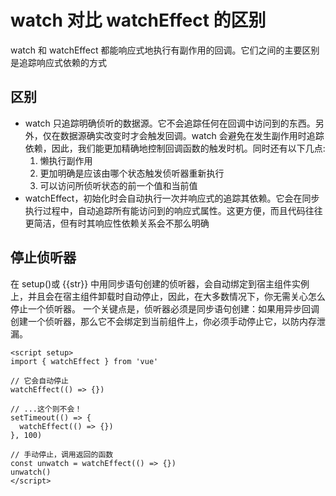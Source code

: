 # watch 对比 watchEffect 的区别 [​](#difference)

watch 和 watchEffect 都能响应式地执行有副作用的回调。它们之间的主要区别是追踪响应式依赖的方式

## 区别 [​](#dif)

- watch 只追踪明确侦听的数据源。它不会追踪任何在回调中访问到的东西。另外，仅在数据源确实改变时才会触发回调。watch 会避免在发生副作用时追踪依赖，因此，我们能更加精确地控制回调函数的触发时机。同时还有以下几点:
  1. 懒执行副作用
  2. 更加明确是应该由哪个状态触发侦听器重新执行
  3. 可以访问所侦听状态的前一个值和当前值
- watchEffect，初始化时会自动执行一次并响应式的追踪其依赖。它会在同步执行过程中，自动追踪所有能访问到的响应式属性。这更方便，而且代码往往更简洁，但有时其响应性依赖关系会不那么明确

## 停止侦听器 [​](#stop)

<script setup>
const str = '<script setup>'
</script>

在 setup()或 {{str}} 中用同步语句创建的侦听器，会自动绑定到宿主组件实例上，并且会在宿主组件卸载时自动停止，因此，在大多数情况下，你无需关心怎么停止一个侦听器。
一个关键点是，侦听器必须是同步语句创建：如果用异步回调创建一个侦听器，那么它不会绑定到当前组件上，你必须手动停止它，以防内存泄漏。

```vue
<script setup>
import { watchEffect } from 'vue'

// 它会自动停止
watchEffect(() => {})

// ...这个则不会！
setTimeout(() => {
  watchEffect(() => {})
}, 100)

// 手动停止，调用返回的函数
const unwatch = watchEffect(() => {})
unwatch()
</script>
```
